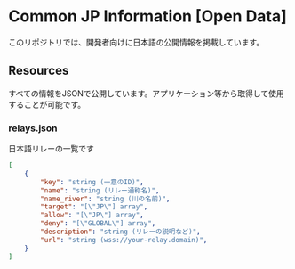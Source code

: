 # Common JP Information [Open Data]

このリポジトリでは、開発者向けに日本語の公開情報を掲載しています。

## Resources

すべての情報をJSONで公開しています。アプリケーション等から取得して使用することが可能です。

### relays.json

日本語リレーの一覧です

```json
[
    {
        "key": "string (一意のID)",
        "name": "string (リレー通称名)",
        "name_river": "string (川の名前)",
        "target": "[\"JP\"] array",
        "allow": "[\"JP\"] array",
        "deny": "[\"GLOBAL\"] array",
        "description": "string (リレーの説明など)",
        "url": "string (wss://your-relay.domain)",
    }
]
```
